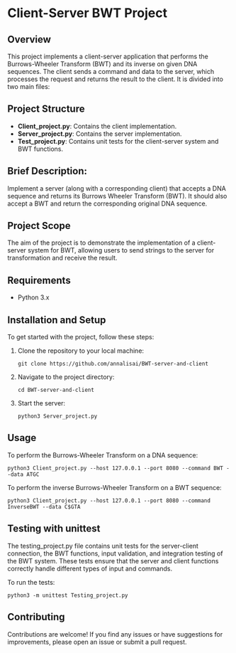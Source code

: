 # Client-Server BWT Project

## Overview

This project implements a client-server application that performs the Burrows-Wheeler Transform (BWT) and its inverse on given DNA sequences. The client sends a command and data to the server, which processes the request and returns the result to the client. It is divided into two main files:

## Project Structure

- **Client_project.py**: Contains the client implementation.
- **Server_project.py**: Contains the server implementation.
- **Test_project.py**: Contains unit tests for the client-server system and BWT functions.

## Brief Description: 
Implement a server (along with a corresponding client) that accepts a DNA sequence and returns its Burrows Wheeler Transform (BWT). It should also accept a BWT and return the corresponding original DNA sequence.

## Project Scope
The aim of the project is to demonstrate the implementation of a client-server system for BWT, allowing users to send strings to the server for transformation and receive the result.

## Requirements

- Python 3.x

## Installation and Setup
To get started with the project, follow these steps:

1. Clone the repository to your local machine:
   ```
   git clone https://github.com/annalisai/BWT-server-and-client
   ```

2. Navigate to the project directory:
   ```
   cd BWT-server-and-client
   ```

3. Start the server:
   ```
   python3 Server_project.py
   ```

## Usage

To perform the Burrows-Wheeler Transform on a DNA sequence:
```
python3 Client_project.py --host 127.0.0.1 --port 8080 --command BWT --data ATGC
```

To perform the inverse Burrows-Wheeler Transform on a BWT sequence:
```
python3 Client_project.py --host 127.0.0.1 --port 8080 --command InverseBWT --data C$GTA
```

## Testing with unittest

The testing_project.py file contains unit tests for the server-client connection, the BWT functions, input validation, and integration testing of the BWT system. These tests ensure that the server and client functions correctly handle different types of input and commands.

To run the tests:
```
python3 -m unittest Testing_project.py
```

## Contributing

Contributions are welcome! If you find any issues or have suggestions for improvements, please open an issue or submit a pull request.
